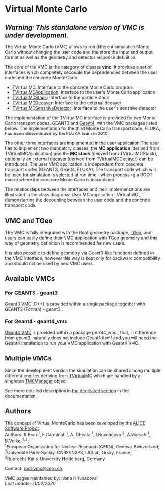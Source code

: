 # Virtual Monte Carlo

## *Warning: This standalone version of VMC is under development.*

The Virtual Monte Carlo (VMC) allows to run different simulation Monte Carlo without changing the user code and therefore the input and output format as well as the geometry and detector response definition.

The core of the VMC is the category of classes **vmc**. It provides a set of interfaces which completely decouple the dependencies between the user code and the concrete Monte Carlo:

- [TVirtualMC](https://vmc-project.github.io/vmc/html/classTVirtualMC.html): Interface to the concrete Monte Carlo program
- [TVirtualMCApplication](https://vmc-project.github.io/vmc/html/classTVirtualMCApplication.html): Interface to the user's Monte Carlo application
- [TVirtualMCStack](https://vmc-project.github.io/vmc/html/classTVirtualMCStack.html): Interface to the particle stack
- [TVirtualMCDecayer](https://vmc-project.github.io/vmc/html/classTVirtualMCDecayer.html): Interface to the external decayer
- [TVirtualMCSensitiveDetector](https://vmc-project.github.io/vmc/html/classTVirtualMCSensitiveDetector.html): Interface to the user's sensitive detector

The implementation of the TVirtualMC interface is provided for two Monte Carlo transport codes, GEANT3 and [Geant4](http://geant4.web.cern.ch/geant4/), with the VMC packages listed below. The implementation for the third Monte Carlo transport code, FLUKA, has been discontinued by the FLUKA team in 2010.

The other three interfaces are implemented in the user application.The user has to implement two mandatory classes: the **MC application** (derived from TVirtualMCApplication) and the **MC stack** (derived from TVirtualMCStack), optionally an external decayer (derived from TVirtualMCDecayer) can be introduced. The user VMC application is independent from concrete transport codes (GEANT3, Geant4, FLUKA). The transport code which will be used for simulation is selected at run time - when processing a ROOT macro where the concrete Monte Carlo is instantiated.

The relationships between the interfaces and their implementations are illustrated in the class diagrams: User MC application , Virtual MC , demonstarting the decoupling between the user code and the concrete transport code.

## VMC and TGeo

The VMC is fully integrated with the Root geometry package, [TGeo](https://root.cern/doc/master/group__Geometry__classes.html), and users can easily define their VMC application with TGeo geometry and this way of geometry definition is recommended for new users.

It is also possible to define geometry via Geant3-like functions defined in the VMC interface, however this way is kept only for backward compatibility and should not be used by new VMC users.

## Available VMCs

### For GEANT3 - geant3
[Geant3 VMC](https://vmc-project.github.io/user-guide/geant3) (C++) is provided within a single package together with GEANT3 (Fortran) - geant3 .

### For Geant4 - geant4_vmc
[Geant4 VMC](https://vmc-project.github.io/user-guide/geant4-vmc) is provided within a package geant4_vmc , that, in difference from geant3, naturally does not include Geant4 itself and you will need the Geant4 installation to run your VMC application with Geant4 VMC.

## Multiple VMCs

Since the development version the simulation can be shared among multiple different engines deriving from [TVirtualMC](https://vmc-project.github.io/vmc/html/classTVirtualMC.html) which are handled by a singleton [TMCManager](https://vmc-project.github.io/vmc/html/classTMCManager.html) object.

See more detailed description in [the dedicated section](https://vmc-project.github.io/user-guide/vmc/multiple-vmc) in the documentation.

## Authors

The concept of Virtual MonteCarlo has been developed by the [ALICE Software Project](http://aliceinfo.cern.ch/Offline/).<br>
Authors: R.Brun <sup>1</sup>, F.Carminati <sup>1</sup>, A. Gheata <sup>1</sup>, I.Hrivnacova <sup>2</sup>, A.Morsch <sup>1</sup>, B.Volkel <sup>1,3</sup>;<br>
<sup>1</sup>European Organization for Nuclear Research (CERN), Geneva, Switzerland;<br>
<sup>2</sup>Universite Paris-Saclay, CNRS/IN2P3, IJCLab, Orsay, France;<br>
<sup>3</sup>Ruprecht-Karls-University Heidelberg, Germany

Contact: root-vmc@cern.ch

VMC pages maintained by: Ivana Hrivnacova <br>
*Last update: 21/02/2020*
